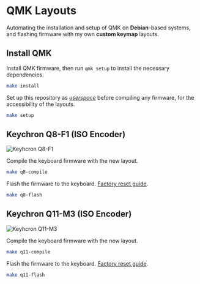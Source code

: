# QMK Layouts

Automating the installation and setup of QMK on **Debian**-based systems, and flashing firmware with my own **custom keymap** layouts.

## Install QMK

Install QMK firmware, then run `qmk setup` to install the necessary dependencies.

```bash
make install
```

Set up this repository as [_userspace_](https://docs.qmk.fm/newbs_external_userspace#external-userspace-repository-setup-forked-on-github) before compiling any firmware, for the accessibility of the layouts.

```bash
make setup
```

## Keychron Q8-F1 (ISO Encoder)

![Keyhcron Q8-F1](assets/q8-f1.png)

Compile the keyboard firmware with the new layout.

```bash
make q8-compile
```

Flash the firmware to the keyboard. [Factory reset guide](https://keychron.com.au/blogs/archived/how-to-factory-reset-or-flash-firmware-for-your-keychron-q8-keyboard).

```bash
make q8-flash
```

## Keychron Q11-M3 (ISO Encoder)

![Keyhcron Q11-M3](assets/q11-m3.png)

Compile the keyboard firmware with the new layout.

```bash
make q11-compile
```

Flash the firmware to the keyboard. [Factory reset guide](https://keychron.ca/pages/how-to-factory-reset-or-flash-firmware-for-your-keychron-q11-keyboard).

```bash
make q11-flash
```
